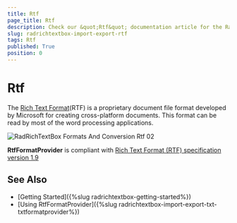 ```yaml
---
title: Rtf
page_title: Rtf
description: Check our &quot;Rtf&quot; documentation article for the RadRichTextBox WPF control.
slug: radrichtextbox-import-export-rtf
tags: Rtf
published: True
position: 0
---
```


# Rtf


The [Rich Text Format](http://en.wikipedia.org/wiki/Rich_Text_Format)(RTF) is a proprietary document file format developed by Microsoft for creating cross-platform documents. This format can be read by most of the word processing applications. 

![RadRichTextBox Formats And Conversion Rtf 02](images/RadRichTextBox_Formats_And_Conversion_Rtf_02.png)

__RtfFormatProvider__ is compliant with [ Rich Text Format (RTF) specification version 1.9](http://coolthingoftheday.blogspot.com/2007/01/rtf-19-specification-word-2007.html)

## See Also

 * [Getting Started]({%slug radrichtextbox-getting-started%})
 * [Using RtfFormatProvider]({%slug radrichtextbox-import-export-txt-txtformatprovider%})
 
